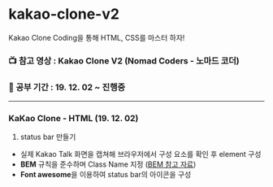 # kakao-clone-v2
 
Kakao Clone Coding을 통해 HTML, CSS를 마스터 하자!

### :tv: 참고 영상 : Kakao Clone V2 (Nomad Coders - 노마드 코더)
### :date: 공부 기간 : 19. 12. 02 ~ 진행중

---

### KaKao Clone - HTML (19. 12. 02)

1. status bar 만들기 
  - 실제 Kakao Talk 화면을 캡쳐해 브라우저에서 구성 요소를 확인 후 element 구성
  - **BEM** 규칙을 준수하며 Class Name 지정 ([BEM 참고 자료](http://getbem.com/))
  - **Font awesome**을 이용하여 status bar의 아이콘을 구성
 
